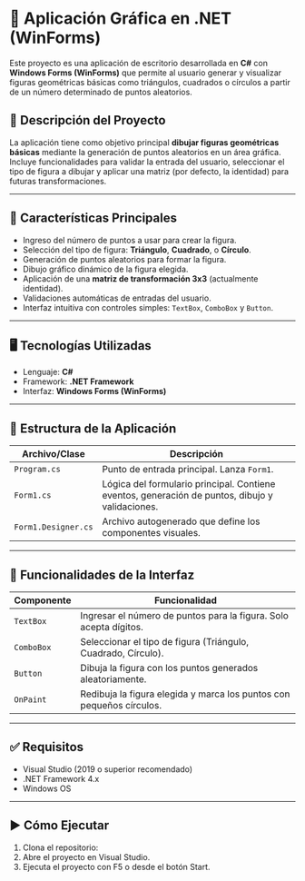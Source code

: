 # 🎨 Aplicación Gráfica en .NET (WinForms)

Este proyecto es una aplicación de escritorio desarrollada en **C#** con **Windows Forms (WinForms)** que permite al usuario generar y visualizar figuras geométricas básicas como triángulos, cuadrados o círculos a partir de un número determinado de puntos aleatorios.

## 🧠 Descripción del Proyecto

La aplicación tiene como objetivo principal **dibujar figuras geométricas básicas** mediante la generación de puntos aleatorios en un área gráfica. Incluye funcionalidades para validar la entrada del usuario, seleccionar el tipo de figura a dibujar y aplicar una matriz (por defecto, la identidad) para futuras transformaciones.

---

## 🚀 Características Principales

- Ingreso del número de puntos a usar para crear la figura.
- Selección del tipo de figura: **Triángulo**, **Cuadrado**, o **Círculo**.
- Generación de puntos aleatorios para formar la figura.
- Dibujo gráfico dinámico de la figura elegida.
- Aplicación de una **matriz de transformación 3x3** (actualmente identidad).
- Validaciones automáticas de entradas del usuario.
- Interfaz intuitiva con controles simples: `TextBox`, `ComboBox` y `Button`.

---

## 🖥️ Tecnologías Utilizadas

- Lenguaje: **C#**
- Framework: **.NET Framework**
- Interfaz: **Windows Forms (WinForms)**

---

## 📂 Estructura de la Aplicación

| Archivo/Clase       | Descripción |
|---------------------|-------------|
| `Program.cs`        | Punto de entrada principal. Lanza `Form1`. |
| `Form1.cs`          | Lógica del formulario principal. Contiene eventos, generación de puntos, dibujo y validaciones. |
| `Form1.Designer.cs` | Archivo autogenerado que define los componentes visuales. |

---

## 🧩 Funcionalidades de la Interfaz

| Componente     | Funcionalidad |
|----------------|---------------|
| `TextBox`      | Ingresar el número de puntos para la figura. Solo acepta dígitos. |
| `ComboBox`     | Seleccionar el tipo de figura (Triángulo, Cuadrado, Círculo). |
| `Button`       | Dibuja la figura con los puntos generados aleatoriamente. |
| `OnPaint`      | Redibuja la figura elegida y marca los puntos con pequeños círculos. |
---

## ✅ Requisitos

- Visual Studio (2019 o superior recomendado)
- .NET Framework 4.x
- Windows OS

---

## ▶️ Cómo Ejecutar

1. Clona el repositorio:
2. Abre el proyecto en Visual Studio.
3. Ejecuta el proyecto con F5 o desde el botón Start.
